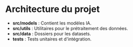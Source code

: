 # Architecture du projet

- **src/models** : Contient les modèles IA.
- **src/utils** : Utilitaires pour le prétraitement des données.
- **src/data** : Dossiers pour les datasets.
- **tests** : Tests unitaires et d'intégration.
